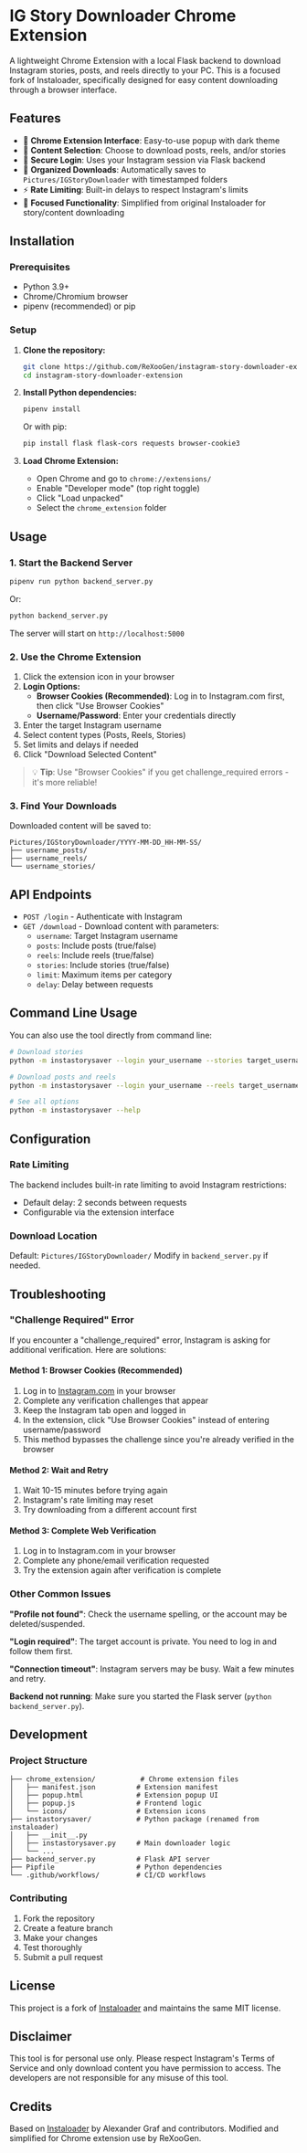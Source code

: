 # IG Story Downloader Chrome Extension

A lightweight Chrome Extension with a local Flask backend to download Instagram stories, posts, and reels directly to your PC. This is a focused fork of Instaloader, specifically designed for easy content downloading through a browser interface.

## Features

- 🔧 **Chrome Extension Interface**: Easy-to-use popup with dark theme
- 📱 **Content Selection**: Choose to download posts, reels, and/or stories
- 🔐 **Secure Login**: Uses your Instagram session via Flask backend
- 📁 **Organized Downloads**: Automatically saves to `Pictures/IGStoryDownloader` with timestamped folders
- ⚡ **Rate Limiting**: Built-in delays to respect Instagram's limits
- 🎯 **Focused Functionality**: Simplified from original Instaloader for story/content downloading

## Installation

### Prerequisites
- Python 3.9+
- Chrome/Chromium browser
- pipenv (recommended) or pip

### Setup

1. **Clone the repository:**
   ```bash
   git clone https://github.com/ReXooGen/instagram-story-downloader-extension.git
   cd instagram-story-downloader-extension
   ```

2. **Install Python dependencies:**
   ```bash
   pipenv install
   ```
   Or with pip:
   ```bash
   pip install flask flask-cors requests browser-cookie3
   ```

3. **Load Chrome Extension:**
   - Open Chrome and go to `chrome://extensions/`
   - Enable "Developer mode" (top right toggle)
   - Click "Load unpacked"
   - Select the `chrome_extension` folder

## Usage

### 1. Start the Backend Server
```bash
pipenv run python backend_server.py
```
Or:
```bash
python backend_server.py
```

The server will start on `http://localhost:5000`

### 2. Use the Chrome Extension
1. Click the extension icon in your browser
2. **Login Options:**
   - **Browser Cookies (Recommended)**: Log in to Instagram.com first, then click "Use Browser Cookies"
   - **Username/Password**: Enter your credentials directly
3. Enter the target Instagram username
4. Select content types (Posts, Reels, Stories)
5. Set limits and delays if needed
6. Click "Download Selected Content"

> 💡 **Tip**: Use "Browser Cookies" if you get challenge_required errors - it's more reliable!

### 3. Find Your Downloads
Downloaded content will be saved to:
```
Pictures/IGStoryDownloader/YYYY-MM-DD_HH-MM-SS/
├── username_posts/
├── username_reels/
└── username_stories/
```

## API Endpoints

- `POST /login` - Authenticate with Instagram
- `GET /download` - Download content with parameters:
  - `username`: Target Instagram username
  - `posts`: Include posts (true/false)
  - `reels`: Include reels (true/false) 
  - `stories`: Include stories (true/false)
  - `limit`: Maximum items per category
  - `delay`: Delay between requests

## Command Line Usage

You can also use the tool directly from command line:

```bash
# Download stories
python -m instastorysaver --login your_username --stories target_username

# Download posts and reels
python -m instastorysaver --login your_username --reels target_username

# See all options
python -m instastorysaver --help
```

## Configuration

### Rate Limiting
The backend includes built-in rate limiting to avoid Instagram restrictions:
- Default delay: 2 seconds between requests
- Configurable via the extension interface

### Download Location
Default: `Pictures/IGStoryDownloader/`
Modify in `backend_server.py` if needed.

## Troubleshooting

### "Challenge Required" Error

If you encounter a "challenge_required" error, Instagram is asking for additional verification. Here are solutions:

#### Method 1: Browser Cookies (Recommended)
1. Log in to [Instagram.com](https://instagram.com) in your browser
2. Complete any verification challenges that appear
3. Keep the Instagram tab open and logged in
4. In the extension, click "Use Browser Cookies" instead of entering username/password
5. This method bypasses the challenge since you're already verified in the browser

#### Method 2: Wait and Retry
1. Wait 10-15 minutes before trying again
2. Instagram's rate limiting may reset
3. Try downloading from a different account first

#### Method 3: Complete Web Verification
1. Log in to Instagram.com in your browser
2. Complete any phone/email verification requested
3. Try the extension again after verification is complete

### Other Common Issues

**"Profile not found"**: Check the username spelling, or the account may be deleted/suspended.

**"Login required"**: The target account is private. You need to log in and follow them first.

**"Connection timeout"**: Instagram servers may be busy. Wait a few minutes and retry.

**Backend not running**: Make sure you started the Flask server (`python backend_server.py`).

## Development

### Project Structure
```
├── chrome_extension/           # Chrome extension files
│   ├── manifest.json          # Extension manifest
│   ├── popup.html             # Extension popup UI
│   ├── popup.js               # Frontend logic
│   └── icons/                 # Extension icons
├── instastorysaver/           # Python package (renamed from instaloader)
│   ├── __init__.py
│   ├── instastorysaver.py     # Main downloader logic
│   └── ...
├── backend_server.py          # Flask API server
├── Pipfile                    # Python dependencies
└── .github/workflows/         # CI/CD workflows
```

### Contributing
1. Fork the repository
2. Create a feature branch
3. Make your changes
4. Test thoroughly
5. Submit a pull request

## License

This project is a fork of [Instaloader](https://github.com/instaloader/instaloader) and maintains the same MIT license.

## Disclaimer

This tool is for personal use only. Please respect Instagram's Terms of Service and only download content you have permission to access. The developers are not responsible for any misuse of this tool.

## Credits

Based on [Instaloader](https://github.com/instaloader/instaloader) by Alexander Graf and contributors.
Modified and simplified for Chrome extension use by ReXooGen.
